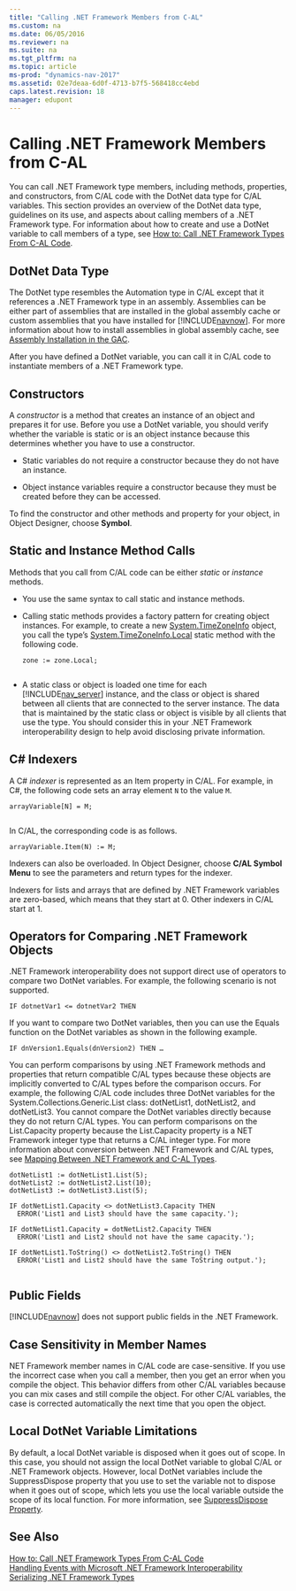 ```yaml
---
title: "Calling .NET Framework Members from C-AL"
ms.custom: na
ms.date: 06/05/2016
ms.reviewer: na
ms.suite: na
ms.tgt_pltfrm: na
ms.topic: article
ms-prod: "dynamics-nav-2017"
ms.assetid: 02e7deaa-6d0f-4713-b7f5-568418cc4ebd
caps.latest.revision: 18
manager: edupont
---
```

# Calling .NET Framework Members from C-AL
You can call .NET Framework type members, including methods, properties, and constructors, from C/AL code with the DotNet data type for C/AL variables. This section provides an overview of the DotNet data type, guidelines on its use, and aspects about calling members of a .NET Framework type. For information about how to create and use a DotNet variable to call members of a type, see [How to: Call .NET Framework Types From C\-AL Code](How%20to:%20Call%20.NET%20Framework%20Types%20From%20C-AL%20Code.md).  
  
## DotNet Data Type  
 The DotNet type resembles the Automation type in C/AL except that it references a .NET Framework type in an assembly. Assemblies can be either part of assemblies that are installed in the global assembly cache or custom assemblies that you have installed for [!INCLUDE[navnow](includes/navnow_md.md)]. For more information about how to install assemblies in global assembly cache, see [Assembly Installation in the GAC](http://go.microsoft.com/fwlink/?LinkID=196848).  
  
 After you have defined a DotNet variable, you can call it in C/AL code to instantiate members of a .NET Framework type.  
  
## Constructors  
 A *constructor* is a method that creates an instance of an object and prepares it for use. Before you use a DotNet variable, you should verify whether the variable is static or is an object instance because this determines whether you have to use a constructor.  
  
-   Static variables do not require a constructor because they do not have an instance.  
  
-   Object instance variables require a constructor because they must be created before they can be accessed.  
  
 To find the constructor and other methods and property for your object, in Object Designer, choose **Symbol**.  
  
## Static and Instance Method Calls  
 Methods that you call from C/AL code can be either *static* or *instance* methods.  
  
-   You use the same syntax to call static and instance methods.  
  
-   Calling static methods provides a factory pattern for creating object instances. For example, to create a new [System.TimeZoneInfo](https://msdn.microsoft.com/en-us/library/system.timezoneinfo\(v=vs.110\).aspx) object, you call the type’s [System.TimeZoneInfo.Local](https://msdn.microsoft.com/en-us/library/system.timezoneinfo.local\(v=vs.110\).aspx) static method with the following code.  
  
    ```  
    zone := zone.Local;  
  
    ```  
  
-   A static class or object is loaded one time for each [!INCLUDE[nav_server](includes/nav_server_md.md)] instance, and the class or object is shared between all clients that are connected to the server instance. The data that is maintained by the static class or object is visible by all clients that use the type. You should consider this in your .NET Framework interoperability design to help avoid disclosing private information.  
  
## C\# Indexers  
 A C\# *indexer* is represented as an Item property in C/AL. For example, in C\#, the following code sets an array element `N` to the value `M`.  
  
```  
arrayVariable[N] = M;  
  
```  
  
 In C/AL, the corresponding code is as follows.  
  
```  
arrayVariable.Item(N) := M;  
```  
  
 Indexers can also be overloaded. In Object Designer, choose **C/AL Symbol Menu** to see the parameters and return types for the indexer.  
  
 Indexers for lists and arrays that are defined by .NET Framework variables are zero\-based, which means that they start at 0. Other indexers in C/AL start at 1.  
  
## Operators for Comparing .NET Framework Objects  
 .NET Framework interoperability does not support direct use of operators to compare two DotNet variables. For example, the following scenario is not supported.  
  
```  
IF dotnetVar1 <= dotnetVar2 THEN  
```  
  
 If you want to compare two DotNet variables, then you can use the Equals function on the DotNet variables as shown in the following example.  
  
```  
IF dnVersion1.Equals(dnVersion2) THEN …  
```  
  
 You can perform comparisons by using .NET Framework methods and properties that return compatible C/AL types because these objects are implicitly converted to C/AL types before the comparison occurs. For example, the following C/AL code includes three DotNet variables for the System.Collections.Generic.List class: dotNetList1, dotNetList2, and dotNetList3. You cannot compare the DotNet variables directly because they do not return C/AL types. You can perform comparisons on the List.Capacity property because the List.Capacity property is a NET Framework integer type that returns a C/AL integer type. For more information about conversion between .NET Framework and C/AL types, see [Mapping Between .NET Framework and C\-AL Types](Mapping-Between-.NET-Framework-and-C-AL-Types.md).  
  
```  
dotNetList1 := dotNetList1.List(5);  
dotNetList2 := dotNetList2.List(10);  
dotNetList3 := dotNetList3.List(5);  
  
IF dotNetList1.Capacity <> dotNetList3.Capacity THEN  
  ERROR('List1 and List3 should have the same capacity.');  
  
IF dotNetList1.Capacity = dotNetList2.Capacity THEN  
  ERROR('List1 and List2 should not have the same capacity.');  
  
IF dotNetList1.ToString() <> dotNetList2.ToString() THEN  
  ERROR('List1 and List2 should have the same ToString output.');  
  
```  
  
## Public Fields  
 [!INCLUDE[navnow](includes/navnow_md.md)] does not support public fields in the .NET Framework.  
  
## Case Sensitivity in Member Names  
 NET Framework member names in C/AL code are case\-sensitive. If you use the incorrect case when you call a member, then you get an error when you compile the object. This behavior differs from other C/AL variables because you can mix cases and still compile the object. For other C/AL variables, the case is corrected automatically the next time that you open the object.  
  
## Local DotNet Variable Limitations  
 By default, a local DotNet variable is disposed when it goes out of scope. In this case, you should not assign the local DotNet variable to global C/AL or .NET Framework objects. However, local DotNet variables include the SuppressDispose property that you use to set the variable not to dispose when it goes out of scope, which lets you use the local variable outside the scope of its local function. For more information, see [SuppressDispose Property](SuppressDispose-Property.md).  
  
## See Also  
 [How to: Call .NET Framework Types From C\-AL Code](How%20to:%20Call%20.NET%20Framework%20Types%20From%20C-AL%20Code.md)   
 [Handling Events with Microsoft .NET Framework Interoperability](Handling-Events-with-Microsoft-.NET-Framework-Interoperability.md)   
 [Serializing .NET Framework Types](Serializing-.NET-Framework-Types.md)